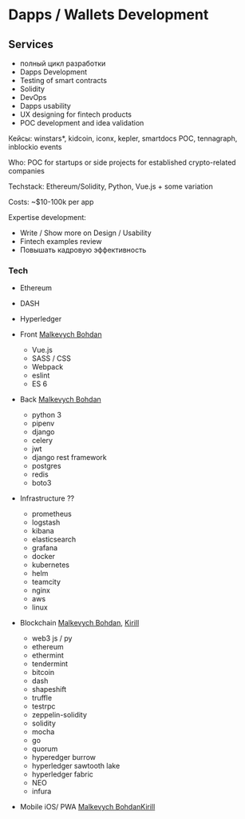 # Dapps / Wallets Development

## Services

* полный цикл разработки
* Dapps Development
* Testing of smart contracts
* Solidity
* DevOps
* Dapps usability
* UX designing for fintech products
* POC development and idea validation

Кейсы: winstars\*, kidcoin, iconx, kepler, smartdocs POC, tennagraph, inblockio events

Who: POC for startups or side projects for established crypto-related companies

Techstack: Ethereum/Solidity, Python, Vue.js + some variation

Costs: ~$10-100k per app

Expertise development:

* Write / Show more on Design / Usability
* Fintech examples review
* Повышать кадровую эффективность

### Tech

* Ethereum
* DASH
* Hyperledger



* Front [Malkevych Bohdan](http://docs.seductive-cloud.com/display/~webslesar)
  * Vue.js
  * SASS / CSS
  * Webpack
  * eslint
  * ES 6
* Back [Malkevych Bohdan](http://docs.seductive-cloud.com/display/~webslesar)
  * python 3
  * pipenv
  * django
  * celery
  * jwt
  * django rest framework
  * postgres
  * redis 
  * boto3
* Infrastructure ??
  * prometheus
  * logstash
  * kibana
  * elasticsearch
  * grafana
  * docker
  * kubernetes
  * helm
  * teamcity
  * nginx
  * aws
  * linux
* Blockchain [Malkevych Bohdan](http://docs.seductive-cloud.com/display/~webslesar), [Kirill](http://docs.seductive-cloud.com/display/~seductive) 
  * web3 js / py
  * ethereum
  * ethermint
  * tendermint
  * bitcoin
  * dash
  * shapeshift
  * truffle
  * testrpc
  * zeppelin-solidity
  * solidity
  * mocha
  * go
  * quorum
  * hyperedger burrow
  * hyperledger sawtooth lake
  * hyperledger fabric
  * NEO
  * infura
* Mobile iOS/ PWA [Malkevych Bohdan](http://docs.seductive-cloud.com/display/~webslesar)[Kirill](http://docs.seductive-cloud.com/display/~seductive) 

